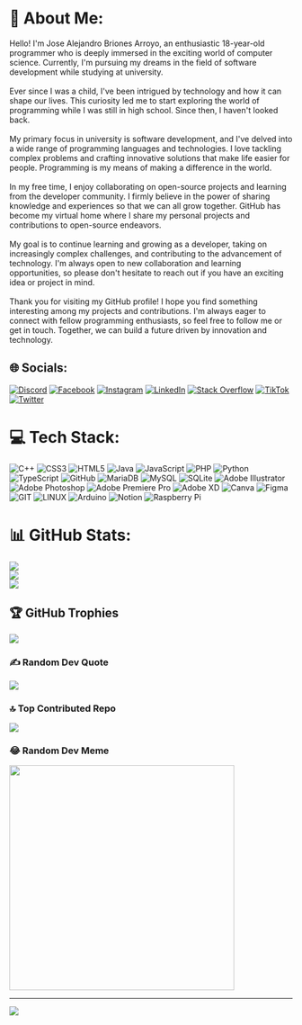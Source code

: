 # 💫 About Me:
Hello! I'm Jose Alejandro Briones Arroyo, an enthusiastic 18-year-old programmer who is deeply immersed in the exciting world of computer science. Currently, I'm pursuing my dreams in the field of software development while studying at university.<br><br>Ever since I was a child, I've been intrigued by technology and how it can shape our lives. This curiosity led me to start exploring the world of programming while I was still in high school. Since then, I haven't looked back.<br><br>My primary focus in university is software development, and I've delved into a wide range of programming languages and technologies. I love tackling complex problems and crafting innovative solutions that make life easier for people. Programming is my means of making a difference in the world.<br><br>In my free time, I enjoy collaborating on open-source projects and learning from the developer community. I firmly believe in the power of sharing knowledge and experiences so that we can all grow together. GitHub has become my virtual home where I share my personal projects and contributions to open-source endeavors.<br><br>My goal is to continue learning and growing as a developer, taking on increasingly complex challenges, and contributing to the advancement of technology. I'm always open to new collaboration and learning opportunities, so please don't hesitate to reach out if you have an exciting idea or project in mind.<br><br>Thank you for visiting my GitHub profile! I hope you find something interesting among my projects and contributions. I'm always eager to connect with fellow programming enthusiasts, so feel free to follow me or get in touch. Together, we can build a future driven by innovation and technology.


## 🌐 Socials:
[![Discord](https://img.shields.io/badge/Discord-%237289DA.svg?logo=discord&logoColor=white)](https://discord.gg/alexba2004) [![Facebook](https://img.shields.io/badge/Facebook-%231877F2.svg?logo=Facebook&logoColor=white)](https://facebook.com/alexba2004) [![Instagram](https://img.shields.io/badge/Instagram-%23E4405F.svg?logo=Instagram&logoColor=white)](https://instagram.com/alexba2004) [![LinkedIn](https://img.shields.io/badge/LinkedIn-%230077B5.svg?logo=linkedin&logoColor=white)](https://linkedin.com/in/alexba2004) [![Stack Overflow](https://img.shields.io/badge/-Stackoverflow-FE7A16?logo=stack-overflow&logoColor=white)](https://stackoverflow.com/users/22530764/alejandro-ba) [![TikTok](https://img.shields.io/badge/TikTok-%23000000.svg?logo=TikTok&logoColor=white)](https://tiktok.com/@alexba2004) [![Twitter](https://img.shields.io/badge/Twitter-%231DA1F2.svg?logo=Twitter&logoColor=white)](https://twitter.com/alexba2004) 

# 💻 Tech Stack:
![C++](https://img.shields.io/badge/c++-%2300599C.svg?style=flat&logo=c%2B%2B&logoColor=white) ![CSS3](https://img.shields.io/badge/css3-%231572B6.svg?style=flat&logo=css3&logoColor=white) ![HTML5](https://img.shields.io/badge/html5-%23E34F26.svg?style=flat&logo=html5&logoColor=white) ![Java](https://img.shields.io/badge/java-%23ED8B00.svg?style=flat&logo=java&logoColor=white) ![JavaScript](https://img.shields.io/badge/javascript-%23323330.svg?style=flat&logo=javascript&logoColor=%23F7DF1E) ![PHP](https://img.shields.io/badge/php-%23777BB4.svg?style=flat&logo=php&logoColor=white) ![Python](https://img.shields.io/badge/python-3670A0?style=flat&logo=python&logoColor=ffdd54) ![TypeScript](https://img.shields.io/badge/typescript-%23007ACC.svg?style=flat&logo=typescript&logoColor=white) ![GitHub](https://img.shields.io/badge/GitHub-%23121011.svg?style=flat&logo=github&logoColor=white) ![MariaDB](https://img.shields.io/badge/MariaDB-003545?style=flat&logo=mariadb&logoColor=white) ![MySQL](https://img.shields.io/badge/mysql-%2300f.svg?style=flat&logo=mysql&logoColor=white) ![SQLite](https://img.shields.io/badge/sqlite-%2307405e.svg?style=flat&logo=sqlite&logoColor=white) ![Adobe Illustrator](https://img.shields.io/badge/adobeillustrator-%23FF9A00.svg?style=flat&logo=adobeillustrator&logoColor=white) ![Adobe Photoshop](https://img.shields.io/badge/adobephotoshop-%2331A8FF.svg?style=flat&logo=adobephotoshop&logoColor=white) ![Adobe Premiere Pro](https://img.shields.io/badge/Adobe%20Premiere%20Pro-9999FF.svg?style=flat&logo=Adobe%20Premiere%20Pro&logoColor=white) ![Adobe XD](https://img.shields.io/badge/Adobe%20XD-470137?style=flat&logo=Adobe%20XD&logoColor=#FF61F6) ![Canva](https://img.shields.io/badge/Canva-%2300C4CC.svg?style=flat&logo=Canva&logoColor=white) 	![Figma](https://img.shields.io/badge/figma-%23F24E1E.svg?style=flat&logo=figma&logoColor=white) ![GIT](https://img.shields.io/badge/Git-fc6d26?style=flat&logo=git&logoColor=white) ![LINUX](https://img.shields.io/badge/Linux-FCC624?style=flat&logo=linux&logoColor=black) ![Arduino](https://img.shields.io/badge/-Arduino-00979D?style=flat&logo=Arduino&logoColor=white) ![Notion](https://img.shields.io/badge/Notion-%23000000.svg?style=flat&logo=notion&logoColor=white) ![Raspberry Pi](https://img.shields.io/badge/-RaspberryPi-C51A4A?style=flat&logo=Raspberry-Pi)
# 📊 GitHub Stats:
![](https://github-readme-stats.vercel.app/api?username=alexba2004&theme=tokyonight&hide_border=true&include_all_commits=true&count_private=true)<br/>
![](https://github-readme-streak-stats.herokuapp.com/?user=alexba2004&theme=tokyonight&hide_border=true)<br/>
![](https://github-readme-stats.vercel.app/api/top-langs/?username=alexba2004&theme=tokyonight&hide_border=true&include_all_commits=true&count_private=true&layout=compact)

## 🏆 GitHub Trophies
![](https://github-profile-trophy.vercel.app/?username=alexba2004&theme=tokyonight&no-frame=true&no-bg=false&margin-w=4)

### ✍️ Random Dev Quote
![](https://quotes-github-readme.vercel.app/api?type=vetical&theme=tokyonight)

### 🔝 Top Contributed Repo
![](https://github-contributor-stats.vercel.app/api?username=alexba2004&limit=5&theme=tokyonight&combine_all_yearly_contributions=true)

### 😂 Random Dev Meme
<img src='https://randommeme-five.vercel.app/' style="height: 400px;"/>

---
[![](https://visitcount.itsvg.in/api?id=alexba2004&icon=5&color=6)](https://visitcount.itsvg.in)

<!-- Proudly created with GPRM ( https://gprm.itsvg.in ) -->
